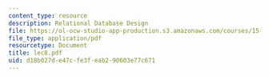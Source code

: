 ```yaml
---
content_type: resource
description: Relational Database Design
file: https://ol-ocw-studio-app-production.s3.amazonaws.com/courses/15-564-information-technology-i-spring-2003/d18b027de47cfe3feab290603e77c671_lec8.pdf
file_type: application/pdf
resourcetype: Document
title: lec8.pdf
uid: d18b027d-e47c-fe3f-eab2-90603e77c671
---
```

